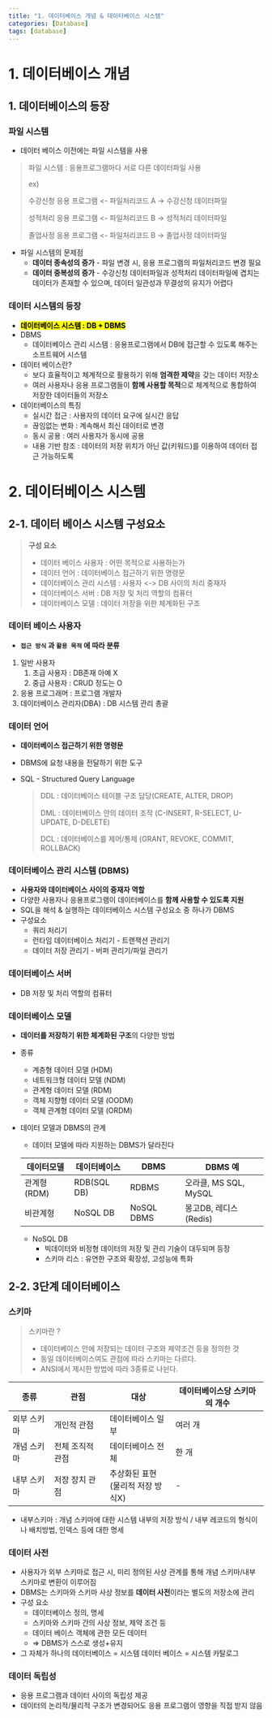 ```yaml
---
title: "1. 데이터베이스 개념 & 데이터베이스 시스템"
categories: [Database]
tags: [database]
---
```


# 1. 데이터베이스 개념

## 1. 데이터베이스의 등장

### 파일 시스템

- 데이터 베이스 이전에는 파일 시스템을 사용

> 파일 시스템 : 응용프로그램마다 서로 다른 데이터파일 사용
>
> ex)
>
> 수강신청 응용 프로그램 <- 파일처리코드 A -> 수강신청 데이터파일
>
> 성적처리 응용 프로그램 <- 파일처리코드 B -> 성적처리 데이터파일
>
> 졸업사정 응용 프로그램 <- 파일처리코드 B -> 졸업사정 데이터파일

- 파일 시스템의 문제점
  - **데이터 종속성의 증가** - 파일 변경 시, 응용 프로그램의 파일처리코드 변경 필요
  - **데이터 중복성의 증가** - 수강신청 데이터파일과 성적처리 데이터파일에 겹치는 데이터가 존재할 수 있으며, 데이터 일관성과 무결성의 유지가 어렵다

### 데이터 시스템의 등장

- **<mark>데이터베이스 시스템 : DB + DBMS</mark>**
- DBMS
  - 데이터베이스 관리 시스템 : 응용프로그램에서 DB에 접근할 수 있도록 해주는 소프트웨어 시스템
- 데이터 베이스란?
  - 보다 효율적이고 체계적으로 활용하기 위해 **엄격한 제약**을 갖는 데이터 저장소
  - 여러 사용자나 응용 프로그램들이 **함께 사용할 목적**으로 체계적으로 통합하여 저장한 데이터들의 저장소
- 데이터베이스의 특징
  - 실시간 접근 : 사용자의 데이터 요구에 실시간 응답
  - 끊임없는 변화 : 계속해서 최신 데이터로 변경
  - 동시 공용 : 여러 사용자가 동시에 공용
  - 내용 기반 참조 : 데이터의 저장 위치가 아닌 값(키워드)를 이용하여 데이터 접근 가능하도록

# 2. 데이터베이스 시스템

## 2-1. 데이터 베이스 시스템 구성요소

> **구성 요소**
>
> - 데이터 베이스 사용자 : 어떤 목적으로 사용하는가
> - 데이터 언어 : 데이터베이스 접근하기 위한 명령문
> - 데이터베이스 관리 시스템 : 사용자 <-> DB 사이의 처리 중재자
> - 데이터베이스 서버 : DB 저장 및 처리 역할의 컴퓨터
> - 데이터베이스 모델 : 데이터 저장을 위한 체계화된 구조

### 데이터 베이스 사용자

- **`접근 방식` 과 `활용 목적` 에 따라 분류**

1. 일반 사용자
   1. 초급 사용자 : DB존재 아예 X
   2. 중급 사용자 : CRUD 정도는 O
2. 응용 프로그래머 : 프로그램 개발자
3. 데이터베이스 관리자(DBA) : DB 시스템 관리 총괄

### 데이터 언어

- **데이터베이스 접근하기 위한 명령문**
- DBMS에 요청 내용을 전달하기 위한 도구
- SQL - Structured Query Language

  > DDL : 데이터베이스 테이블 구조 담당(CREATE, ALTER, DROP)
  >
  > DML : 데이터베이스 안의 데이터 조작 (C-INSERT, R-SELECT, U-UPDATE, D-DELETE)
  >
  > DCL : 데이터베이스를 제어/통제 (GRANT, REVOKE, COMMIT, ROLLBACK)

### 데이터베이스 관리 시스템 (DBMS)

- **사용자와 데이터베이스 사이의 중재자 역할**
- 다양한 사용자나 응용프로그램이 데이터베이스를 **함께 사용할 수 있도록 지원**
- SQL을 해석 & 실행하는 데이터베이스 시스템 구성요소 중 하나가 DBMS
- 구성요소
  - 쿼리 처리기
  - 런타임 데이터베이스 처리기 - 트랜잭션 관리기
  - 데이터 저장 관리기 - 버퍼 관리기/파일 관리기

### 데이터베이스 서버

- DB 저장 및 처리 역할의 컴퓨터

### 데이터베이스 모델

- **데이터를 저장하기 위한 체계화된 구조**의 다양한 방법
- 종류

  - 계층형 데이터 모델 (HDM)
  - 네트워크형 데이터 모델 (NDM)
  - 관계형 데이터 모델 (RDM)
  - 객체 지향형 데이터 모델 (OODM)
  - 객체 관계형 데이터 모델 (ORDM)

- 데이터 모델과 DBMS의 관계

  - 데이터 모델에 따라 지원하는 DBMS가 달라진다

  | 데이터모델  | 데이터베이스 | DBMS       | DBMS 예               |
  | ----------- | ------------ | ---------- | --------------------- |
  | 관계형(RDM) | RDB(SQL DB)  | RDBMS      | 오라클, MS SQL, MySQL |
  | 비관계형    | NoSQL DB     | NoSQL DBMS | 몽고DB, 레디스(Redis) |

  - NoSQL DB
    - 빅데이터와 비정형 데이터의 저장 및 관리 기술이 대두되며 등장
    - 스키마 리스 : 유연한 구조와 확장성, 고성능에 특화

## 2-2. 3단계 데이터베이스

### 스키마

> 스키마란 ?
>
> - 데이터베이스 안에 저장되는 데이터 구조와 제약조건 등을 정의한 것
> - 동일 데이터베이스여도 관점에 따라 스키마는 다르다.
> - ANSI에서 제시한 방법에 따라 3종류로 나뉜다.

| 종류        | 관점             | 대상                                 | 데이터베이스당 스키마의 개수 |
| ----------- | ---------------- | ------------------------------------ | ---------------------------- |
| 외부 스키마 | 개인적 관점      | 데이터베이스 일부                    | 여러 개                      |
| 개념 스키마 | 전체 조직적 관점 | 데이터베이스 전체                    | 한 개                        |
| 내부 스키마 | 저장 장치 관점   | 추상화된 표현<br>(물리적 저장 방식X) | -                            |

- 내부스키마 : 개념 스키마에 대한 시스템 내부의 저장 방식 / 내부 레코드의 형식이나 배치방법, 인덱스 등에 대한 명세

### 데이터 사전

- 사용자가 외부 스키마로 접근 시, 미리 정의된 사상 관계를 통해 개념 스키마/내부 스키마로 변환이 이루어짐
- DBMS는 스키마와 스키마 사상 정보를 **데이터 사전**이라는 별도의 저장소에 관리
- 구성 요소
  - 데이터베이스 정의, 명세
  - 스키마와 스키마 간의 사상 정보, 제약 조건 등
  - 데이터 베이스 객체에 관한 모든 데이터
  - => DBMS가 스스로 생성+유지
- 그 자체가 하나의 데이터베이스 = 시스템 데이터 베이스 = 시스템 카탈로그

### 데이터 독립성

- 응용 프로그램과 데이터 사이의 독립성 제공
- 데이터의 논리적/물리적 구조가 변경되어도 응용 프로그램이 영향을 직접 받지 않음
